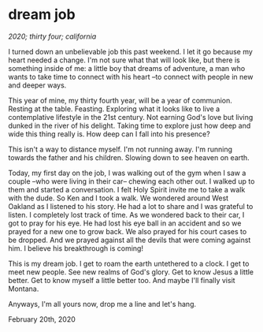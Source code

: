 # dream job

*2020; thirty four; california*

I turned down an unbelievable job this past weekend. I let it go because my heart needed a change. I'm not sure what that will look like, but there is something inside of me: a little boy that dreams of adventure, a man who wants to take time to connect with his heart –to connect with people in new and deeper ways.

This year of mine, my thirty fourth year, will be a year of communion. Resting at the table. Feasting. Exploring what it looks like to live a contemplative lifestyle in the 21st century. Not earning God's love but living dunked in the river of his delight. Taking time to explore just how deep and wide this thing really is. How deep can I fall into his presence?

This isn't a way to distance myself. I'm not running away. I'm running towards the father and his children. Slowing down to see heaven on earth.

Today, my first day on the job, I was walking out of the gym when I saw a couple –who were living in their car– chewing each other out. I walked up to them and started a conversation. I felt Holy Spirit invite me to take a walk with the dude. So Ken and I took a walk. We wondered around West Oakland as I listened to his story. He had a lot to share and I was grateful to listen. I completely lost track of time. As we wondered back to their car, I got to pray for his eye. He had lost his eye ball in an accident and so we prayed for a new one to grow back. We also prayed for his court cases to be dropped. And we prayed against all the devils that were coming against him. I believe his breakthrough is coming!

This is my dream job. I get to roam the earth untethered to a clock. I get to meet new people. See new realms of God's glory. Get to know Jesus a little better. Get to know myself a little better too. And maybe I'll finally visit Montana.

Anyways, I'm all yours now, drop me a line and let's hang.

February 20th, 2020 
